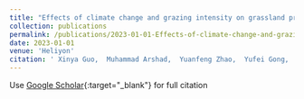 ```yaml
---
title: "Effects of climate change and grazing intensity on grassland productivity—A case study of Inner Mongolia, China"
collection: publications
permalink: /publications/2023-01-01-Effects-of-climate-change-and-grazing-intensity-on-grassland-productivityA-case-study-of-Inner-Mongolia-China.md
date: 2023-01-01
venue: 'Heliyon'
citation: ' Xinya Guo,  Muhammad Arshad,  Yuanfeng Zhao,  Yufei Gong,  Hongyu Li, &quot;Effects of climate change and grazing intensity on grassland productivity—A case study of Inner Mongolia, China.&quot; Heliyon, 2023.'
---
```


Use [Google Scholar](https://scholar.google.com/scholar?q=Effects+of+climate+change+and+grazing+intensity+on+grassland+productivity—A+case+study+of+Inner+Mongolia,+China){:target="_blank"} for full citation